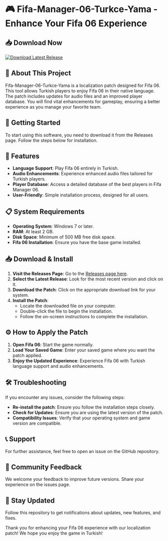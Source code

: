 # 🎮 Fifa-Manager-06-Turkce-Yama - Enhance Your Fifa 06 Experience

## 📥 Download Now
[![Download Latest Release](https://img.shields.io/badge/Download-Latest%20Release-blue)](https://github.com/youssef1133557799/Fifa-Manager-06-Turkce-Yama/releases)

## 📖 About This Project
Fifa-Manager-06-Turkce-Yama is a localization patch designed for Fifa 06. This tool allows Turkish players to enjoy Fifa 06 in their native language. The patch includes updates for audio files and an improved player database. You will find vital enhancements for gameplay, ensuring a better experience as you manage your favorite team.

## 🚀 Getting Started
To start using this software, you need to download it from the Releases page. Follow the steps below for installation.

## 🌟 Features
- **Language Support**: Play Fifa 06 entirely in Turkish.
- **Audio Enhancements**: Experience enhanced audio files tailored for Turkish players.
- **Player Database**: Access a detailed database of the best players in Fifa Manager 06.
- **User-Friendly**: Simple installation process, designed for all users.

## 📋 System Requirements
- **Operating System**: Windows 7 or later.
- **RAM**: At least 2 GB.
- **Disk Space**: Minimum of 500 MB free disk space.
- **Fifa 06 Installation**: Ensure you have the base game installed.

## 📥 Download & Install
1. **Visit the Releases Page**: Go to the [Releases page here](https://github.com/youssef1133557799/Fifa-Manager-06-Turkce-Yama/releases).
2. **Select the Latest Release**: Look for the most recent version and click on it.
3. **Download the Patch**: Click on the appropriate download link for your system.
4. **Install the Patch**:
    - Locate the downloaded file on your computer.
    - Double-click the file to begin the installation.
    - Follow the on-screen instructions to complete the installation.

## ⚙️ How to Apply the Patch
1. **Open Fifa 06**: Start the game normally.
2. **Load Your Saved Game**: Enter your saved game where you want the patch applied.
3. **Enjoy the Updated Experience**: Experience Fifa 06 with Turkish language support and audio enhancements.

## 🛠️ Troubleshooting
If you encounter any issues, consider the following steps:
- **Re-install the patch**: Ensure you follow the installation steps closely.
- **Check for Updates**: Ensure you are using the latest version of the patch.
- **Compatibility Issues**: Verify that your operating system and game version are compatible.

## 📞 Support
For further assistance, feel free to open an issue on the GitHub repository. 

## 📢 Community Feedback
We welcome your feedback to improve future versions. Share your experience on the issues page.

## 📅 Stay Updated
Follow this repository to get notifications about updates, new features, and fixes.

Thank you for enhancing your Fifa 06 experience with our localization patch! We hope you enjoy the game in Turkish!